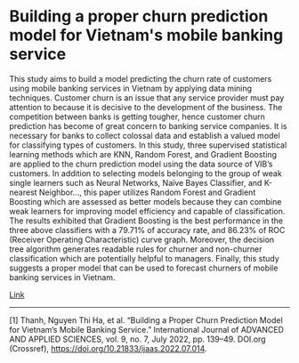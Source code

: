 # Building a proper churn prediction model for Vietnam's mobile banking service

This study aims to build a model predicting the churn rate of customers using mobile banking services in Vietnam by applying data mining techniques. Customer churn is an issue that any service provider must pay attention to because it is decisive to the development of the business. The competition between banks is getting tougher, hence customer churn prediction has become of great concern to banking service companies. It is necessary for banks to collect colossal data and establish a valued model for classifying types of customers. In this study, three supervised statistical learning methods which are KNN, Random Forest, and Gradient Boosting are applied to the churn prediction model using the data source of VIB’s customers. In addition to selecting models belonging to the group of weak single learners such as Neural Networks, Naïve Bayes Classifier, and K-nearest Neighbor..., this paper utilizes Random Forest and Gradient Boosting which are assessed as better models because they can combine weak learners for improving model efficiency and capable of classification. The results exhibited that Gradient Boosting is the best performance in the three above classifiers with a 79.71% of accuracy rate, and 86.23% of ROC (Receiver Operating Characteristic) curve graph. Moreover, the decision tree algorithm generates readable rules for churner and non-churner classification which are potentially helpful to managers. Finally, this study suggests a proper model that can be used to forecast churners of mobile banking services in Vietnam.

[Link](https://www.science-gate.com/IJAAS/2022/V9I7/1021833ijaas202207014.html)

---
[1] Thanh, Nguyen Thi Ha, et al. “Building a Proper Churn Prediction Model for Vietnam’s Mobile Banking Service.” International Journal of ADVANCED AND APPLIED SCIENCES, vol. 9, no. 7, July 2022, pp. 139–49. DOI.org (Crossref), https://doi.org/10.21833/ijaas.2022.07.014.
